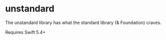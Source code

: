 # unstandard

The unstandard library has what the standard library (& Foundation) craves.

Requires Swift 5.4+
